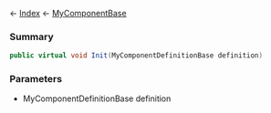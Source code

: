 ← [Index](Api-Index) ← [MyComponentBase](VRage.Game.Components.MyComponentBase)

### Summary

```csharp
public virtual void Init(MyComponentDefinitionBase definition)
```

### Parameters

* MyComponentDefinitionBase definition
